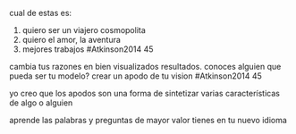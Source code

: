 cual de estas es:
1. quiero ser un viajero cosmopolita
2. quiero el amor, la aventura
3. mejores trabajos
#Atkinson2014 45

cambia tus razones en bien visualizados resultados.
conoces alguien que pueda ser tu modelo?
crear un apodo de tu vision #Atkinson2014 45

yo creo que los apodos son una forma de sintetizar varias características de algo o alguien

aprende las palabras y preguntas de mayor valor tienes en tu nuevo idioma


